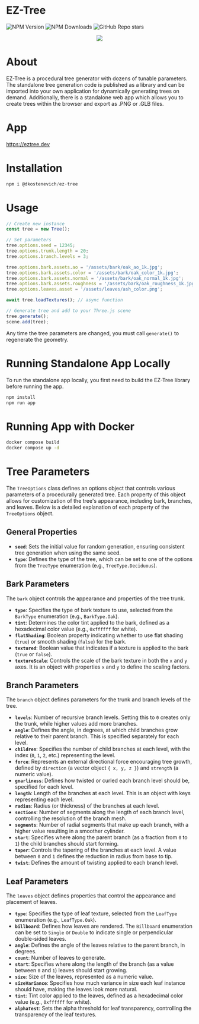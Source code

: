 # EZ-Tree

![NPM Version](https://img.shields.io/npm/v/%40dkostenevich%2Fez-tree)
![NPM Downloads](https://img.shields.io/npm/dw/%40dkostenevich%2Fez-tree)
![GitHub Repo stars](https://img.shields.io/github/stars/dkostenevich/ez-tree)

<p align="center">
<img src="https://github.com/user-attachments/assets/cb5f5edd-3e1b-453d-925f-734965126b17">
</p>

# About
EZ-Tree is a procedural tree generator with dozens of tunable parameters. The standalone tree generation code is published as a library and can be imported into your own application for dynamically generating trees on demand. Additionally, there is a standalone web app which allows you to create trees within the browser and export as .PNG or .GLB files.

# App
https://eztree.dev

# Installation

```js
npm i @dkostenevich/ez-tree
```

# Usage

```js
// Create new instance
const tree = new Tree();

// Set parameters
tree.options.seed = 12345;
tree.options.trunk.length = 20;
tree.options.branch.levels = 3;

tree.options.bark.assets.ao = '/assets/bark/oak_ao_1k.jpg';
tree.options.bark.assets.color = '/assets/bark/oak_color_1k.jpg';
tree.options.bark.assets.normal = '/assets/bark/oak_normal_1k.jpg';
tree.options.bark.assets.roughness = '/assets/bark/oak_roughness_1k.jpg';
tree.options.leaves.asset = '/assets/leaves/ash_color.png';

await tree.loadTextures(); // async function

// Generate tree and add to your Three.js scene
tree.generate();
scene.add(tree);
```

Any time the tree parameters are changed, you must call `generate()` to regenerate the geometry.

# Running Standalone App Locally

To run the standalone app locally, you first need to build the EZ-Tree library before running the app.

```bash
npm install
npm run app
```

# Running App with Docker

```bash
docker compose build
docker compose up -d
```

# Tree Parameters

The `TreeOptions` class defines an options object that controls various parameters of a procedurally generated tree. Each property of this object allows for customization of the tree's appearance, including bark, branches, and leaves. Below is a detailed explanation of each property of the `TreeOptions` object.

## General Properties

- **`seed`**: Sets the initial value for random generation, ensuring consistent tree generation when using the same seed.
- **`type`**: Defines the type of the tree, which can be set to one of the options from the `TreeType` enumeration (e.g., `TreeType.Deciduous`).

## Bark Parameters

The `bark` object controls the appearance and properties of the tree trunk.

- **`type`**: Specifies the type of bark texture to use, selected from the `BarkType` enumeration (e.g., `BarkType.Oak`).
- **`tint`**: Determines the color tint applied to the bark, defined as a hexadecimal color value (e.g., `0xffffff` for white).
- **`flatShading`**: Boolean property indicating whether to use flat shading (`true`) or smooth shading (`false`) for the bark.
- **`textured`**: Boolean value that indicates if a texture is applied to the bark (`true` or `false`).
- **`textureScale`**: Controls the scale of the bark texture in both the `x` and `y` axes. It is an object with properties `x` and `y` to define the scaling factors.

## Branch Parameters

The `branch` object defines parameters for the trunk and branch levels of the tree.

- **`levels`**: Number of recursive branch levels. Setting this to `0` creates only the trunk, while higher values add more branches.
- **`angle`**: Defines the angle, in degrees, at which child branches grow relative to their parent branch. This is specified separately for each level.
- **`children`**: Specifies the number of child branches at each level, with the index (`0`, `1`, `2`, etc.) representing the level.
- **`force`**: Represents an external directional force encouraging tree growth, defined by `direction` (a vector object `{ x, y, z }`) and `strength` (a numeric value).
- **`gnarliness`**: Defines how twisted or curled each branch level should be, specified for each level.
- **`length`**: Length of the branches at each level. This is an object with keys representing each level.
- **`radius`**: Radius (or thickness) of the branches at each level.
- **`sections`**: Number of segments along the length of each branch level, controlling the resolution of the branch mesh.
- **`segments`**: Number of radial segments that make up each branch, with a higher value resulting in a smoother cylinder.
- **`start`**: Specifies where along the parent branch (as a fraction from `0` to `1`) the child branches should start forming.
- **`taper`**: Controls the tapering of the branches at each level. A value between `0` and `1` defines the reduction in radius from base to tip.
- **`twist`**: Defines the amount of twisting applied to each branch level.

## Leaf Parameters

The `leaves` object defines properties that control the appearance and placement of leaves.

- **`type`**: Specifies the type of leaf texture, selected from the `LeafType` enumeration (e.g., `LeafType.Oak`).
- **`billboard`**: Defines how leaves are rendered. The `Billboard` enumeration can be set to `Single` or `Double` to indicate single or perpendicular double-sided leaves.
- **`angle`**: Defines the angle of the leaves relative to the parent branch, in degrees.
- **`count`**: Number of leaves to generate.
- **`start`**: Specifies where along the length of the branch (as a value between `0` and `1`) leaves should start growing.
- **`size`**: Size of the leaves, represented as a numeric value.
- **`sizeVariance`**: Specifies how much variance in size each leaf instance should have, making the leaves look more natural.
- **`tint`**: Tint color applied to the leaves, defined as a hexadecimal color value (e.g., `0xffffff` for white).
- **`alphaTest`**: Sets the alpha threshold for leaf transparency, controlling the transparency of the leaf textures.

